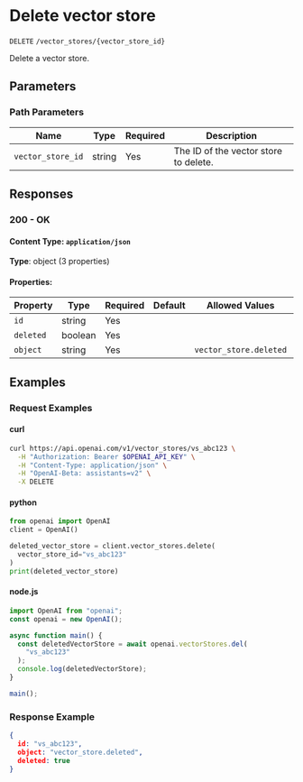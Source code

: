 # Delete vector store

`DELETE` `/vector_stores/{vector_store_id}`

Delete a vector store.

## Parameters

### Path Parameters

| Name | Type | Required | Description |
| ---- | ---- | -------- | ----------- |
| `vector_store_id` | string | Yes | The ID of the vector store to delete. |

## Responses

### 200 - OK

#### Content Type: `application/json`

**Type**: object (3 properties)

#### Properties:

| Property | Type | Required | Default | Allowed Values | Description |
| -------- | ---- | -------- | ------- | -------------- | ----------- |
| `id` | string | Yes |  |  |  |
| `deleted` | boolean | Yes |  |  |  |
| `object` | string | Yes |  | `vector_store.deleted` |  |
## Examples

### Request Examples

#### curl
```bash
curl https://api.openai.com/v1/vector_stores/vs_abc123 \
  -H "Authorization: Bearer $OPENAI_API_KEY" \
  -H "Content-Type: application/json" \
  -H "OpenAI-Beta: assistants=v2" \
  -X DELETE

```

#### python
```python
from openai import OpenAI
client = OpenAI()

deleted_vector_store = client.vector_stores.delete(
  vector_store_id="vs_abc123"
)
print(deleted_vector_store)

```

#### node.js
```javascript
import OpenAI from "openai";
const openai = new OpenAI();

async function main() {
  const deletedVectorStore = await openai.vectorStores.del(
    "vs_abc123"
  );
  console.log(deletedVectorStore);
}

main();

```

### Response Example

```json
{
  id: "vs_abc123",
  object: "vector_store.deleted",
  deleted: true
}

```

